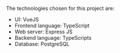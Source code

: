The technologies chosen for this project are:

- UI: VueJS
- Frontend language: TypeScript
- Web server: Express JS
- Backend language: TypeScripts
- Database: PostgreSQL
